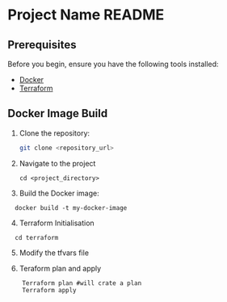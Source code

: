 # Project Name README

## Prerequisites
Before you begin, ensure you have the following tools installed:

- [Docker](https://docs.docker.com/get-docker/)
- [Terraform](https://www.terraform.io/downloads.html)

## Docker Image Build
1. Clone the repository:
   ```bash
   git clone <repository_url>
2. Navigate to the project
   ```
   cd <project_directory>

3. Build the Docker image:
```
  docker build -t my-docker-image
```
4. Terraform Initialisation  
```
  cd terraform
```
   
5. Modify the tfvars file  


6. Teraform plan and apply
```
    Terraform plan #will crate a plan
    Terraform apply
